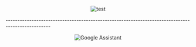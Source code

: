 <div align="center">
  
![test](https://img.shields.io/badge/hyperledger-2F3134?style=for-the-badge&logo=hyperledger&logoColor=white)

</div>
-------------------------------------------------------------------------------------------------


<div align="center">
  
  ![Google Assistant](https://img.shields.io/badge/google%20assistant-4285F4?style=for-the-badge&logo=google%20assistant&logoColor=white)

</div>
